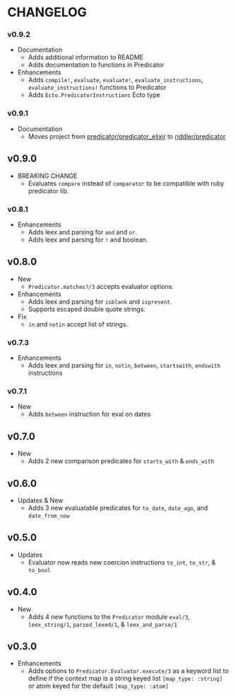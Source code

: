 # CHANGELOG

### v0.9.2
  * Documentation
    * Adds additional information to README
    * Adds documentation to functions in Predicator
  * Enhancements
    * Adds `compile!`, `evaluate`, `evaluate!`, `evaluate_instructions`, `evaluate_instructions!` functions to Predicator
    * Adds `Ecto.PredicatorInstructions` Ecto type

### v0.9.1
  * Documentation
    * Moves project from [predicator/predicator_elixir](https://github.com/predicator/predicator_elixir) to [riddler/predicator](https://github.com/riddler/predicator/tree/master/impl/ex)

## v0.9.0
  * BREAKING CHANGE
    * Evaluates `compare` instead of `comparator` to be compatible with ruby predicator lib.

### v0.8.1
* Enhancements
  * Adds leex and parsing for `and` and `or`.
  * Adds leex and parsing for `!` and boolean.

## v0.8.0
  * New
    * `Predicator.matches?/3` accepts evaluator options.
  * Enhancements
    * Adds leex and parsing for `isblank` and `ispresent`.
    * Supports escaped double quote strings.
  * Fix
    * `in` and `notin` accept list of strings.

### v0.7.3
  * Enhancements
    * Adds leex and parsing for `in`, `notin`, `between`, `startswith`, `endswith` instructions

### v0.7.1
  * New
    * Adds `between` instruction for eval on dates

## v0.7.0
  * New
    * Adds 2 new comparison predicates for `starts_with` & `ends_with`

## v0.6.0
  * Updates & New
    * Adds 3 new evaluatable predicates for `to_date`, `date_ago`, and `date_from_now`

## v0.5.0
  * Updates
    * Evaluator now reads new coercion instructions `to_int`, `to_str`, & `to_bool`

## v0.4.0
  * New
    * Adds 4 new functions to the `Predicator` module `eval/3`, `leex_string/1`, `parsed_lexed/1`, & `leex_and_parse/1`

## v0.3.0
  * Enhancements
    * Adds options to `Predicator.Evaluator.execute/3` as a keyword list to define if the context map is a string keyed list `[map_type: :string]` or atom keyed for the default `[map_type: :atom]`
